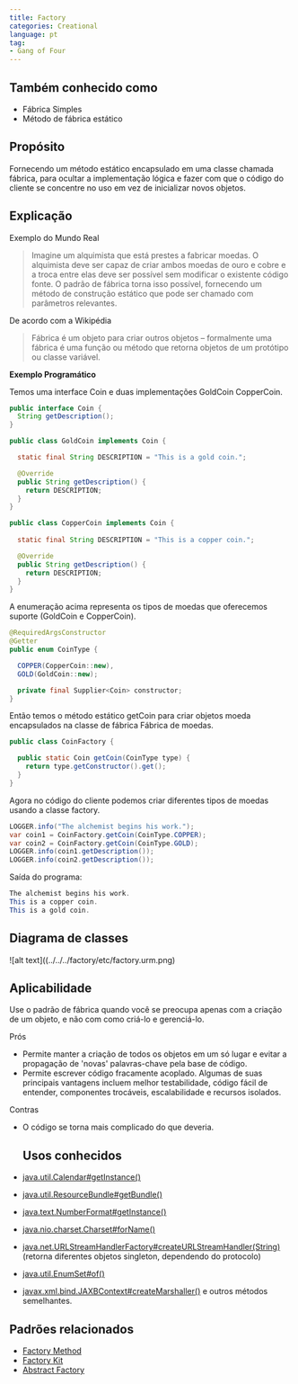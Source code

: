 ```yaml
---
title: Factory
categories: Creational
language: pt
tag:
- Gang of Four
---
```


## Também conhecido como

- Fábrica Simples
- Método de fábrica estático

## Propósito

Fornecendo um método estático encapsulado em uma classe chamada fábrica, para ocultar a implementação
lógica e fazer com que o código do cliente se concentre no uso em vez de inicializar novos objetos.

## Explicação

Exemplo do Mundo Real

>Imagine um alquimista que está prestes a fabricar moedas. O alquimista deve ser capaz de criar ambos moedas de ouro e cobre e a troca entre elas deve ser possível sem modificar o existente
código fonte. O padrão de fábrica torna isso possível, fornecendo um método de construção estático que pode ser chamado com parâmetros relevantes.

De acordo com a Wikipédia

>Fábrica é um objeto para criar outros objetos – formalmente uma fábrica é uma função ou método que retorna objetos de um protótipo ou classe variável.

**Exemplo Programático**

Temos uma interface Coin e duas implementações GoldCoin CopperCoin.

```java
public interface Coin {
  String getDescription();
}

public class GoldCoin implements Coin {

  static final String DESCRIPTION = "This is a gold coin.";

  @Override
  public String getDescription() {
    return DESCRIPTION;
  }
}

public class CopperCoin implements Coin {
   
  static final String DESCRIPTION = "This is a copper coin.";

  @Override
  public String getDescription() {
    return DESCRIPTION;
  }
}
```

A enumeração acima representa os tipos de moedas que oferecemos suporte (GoldCoin e CopperCoin).

```java
@RequiredArgsConstructor
@Getter
public enum CoinType {

  COPPER(CopperCoin::new),
  GOLD(GoldCoin::new);

  private final Supplier<Coin> constructor;
}
```

Então temos o método estático getCoin para criar objetos moeda encapsulados na classe de fábrica Fábrica de moedas.

```java
public class CoinFactory {

  public static Coin getCoin(CoinType type) {
    return type.getConstructor().get();
  }
}
```

Agora no código do cliente podemos criar diferentes tipos de moedas usando a classe factory.

```java
LOGGER.info("The alchemist begins his work.");
var coin1 = CoinFactory.getCoin(CoinType.COPPER);
var coin2 = CoinFactory.getCoin(CoinType.GOLD);
LOGGER.info(coin1.getDescription());
LOGGER.info(coin2.getDescription());
```

Saída do programa:

```java
The alchemist begins his work.
This is a copper coin.
This is a gold coin.
```

## Diagrama de classes

![alt text]((../../../factory/etc/factory.urm.png)

## Aplicabilidade

Use o padrão de fábrica quando você se preocupa apenas com a criação de um objeto, e não com como criá-lo e gerenciá-lo.

Prós

* Permite manter a criação de todos os objetos em um só lugar e evitar a propagação de 'novas' palavras-chave pela base de código.
* Permite escrever código fracamente acoplado. Algumas de suas principais vantagens incluem melhor testabilidade, código fácil de entender, componentes trocáveis, escalabilidade e recursos isolados.

Contras

* O código se torna mais complicado do que deveria.

  ## Usos conhecidos

* [java.util.Calendar#getInstance()](https://docs.oracle.com/javase/8/docs/api/java/util/Calendar.html#getInstance--)
* [java.util.ResourceBundle#getBundle()](https://docs.oracle.com/javase/8/docs/api/java/util/ResourceBundle.html#getBundle-java.lang.String-)
* [java.text.NumberFormat#getInstance()](https://docs.oracle.com/javase/8/docs/api/java/text/NumberFormat.html#getInstance--)
* [java.nio.charset.Charset#forName()](https://docs.oracle.com/javase/8/docs/api/java/nio/charset/Charset.html#forName-java.lang.String-)
* [java.net.URLStreamHandlerFactory#createURLStreamHandler(String)](https://docs.oracle.com/javase/8/docs/api/java/net/URLStreamHandlerFactory.html) (retorna diferentes objetos singleton, dependendo do protocolo)
* [java.util.EnumSet#of()](https://docs.oracle.com/javase/8/docs/api/java/util/EnumSet.html#of(E))
* [javax.xml.bind.JAXBContext#createMarshaller()](https://docs.oracle.com/javase/8/docs/api/javax/xml/bind/JAXBContext.html#createMarshaller--) e outros métodos semelhantes.


## Padrões relacionados

* [Factory Method](https://java-design-patterns.com/patterns/factory-method/)
* [Factory Kit](https://java-design-patterns.com/patterns/factory-kit/)
* [Abstract Factory](https://java-design-patterns.com/patterns/abstract-factory/)
